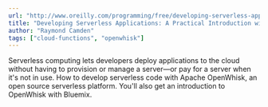 ```yaml
---
url: "http://www.oreilly.com/programming/free/developing-serverless-applications.csp"
title: "Developing Serverless Applications: A Practical Introduction with Apache OpenWhisk"
author: "Raymond Camden"
tags: ["cloud-functions", "openwhisk"]
---
```


Serverless computing lets developers deploy applications to the cloud without having to provision or manage a server—or pay for a server when it's not in use. How to develop serverless code with Apache OpenWhisk, an open source serverless platform. You'll also get an introduction to OpenWhisk with Bluemix.
